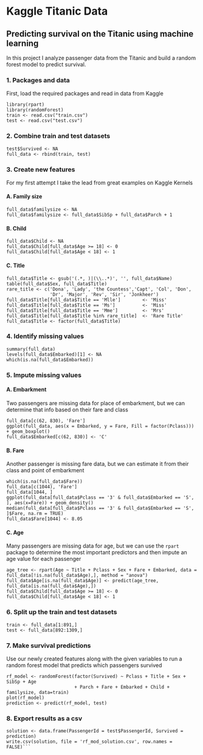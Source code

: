 # Kaggle Titanic Data
## Predicting survival on the Titanic using machine learning
In this project I analyze passenger data from the Titanic and build a random forest model to predict survival. 

### 1. Packages and data
First, load the required packages and read in data from Kaggle
```library(ggplot2)
library(rpart)
library(randomForest)
train <- read.csv("train.csv")
test <- read.csv("test.csv")
```

### 2. Combine train and test datasets

```
test$Survived <- NA  
full_data <- rbind(train, test)
```

### 3. Create new features
For my first attempt I take the lead from great examples on Kaggle Kernels

#### A. Family size

```
full_data$familysize <- NA  
full_data$familysize <- full_data$SibSp + full_data$Parch + 1
```

#### B. Child

```
full_data$Child <- NA  
full_data$Child[full_data$Age >= 18] <- 0  
full_data$Child[full_data$Age < 18] <- 1
```

#### C. Title

```
full_data$Title <- gsub('(.*, )|(\\..*)', '', full_data$Name)  
table(full_data$Sex, full_data$Title)  
rare_title <- c('Dona', 'Lady', 'the Countess','Capt', 'Col', 'Don', 
                'Dr', 'Major', 'Rev', 'Sir', 'Jonkheer')  
full_data$Title[full_data$Title == 'Mlle']        <- 'Miss'  
full_data$Title[full_data$Title == 'Ms']          <- 'Miss'  
full_data$Title[full_data$Title == 'Mme']         <- 'Mrs'  
full_data$Title[full_data$Title %in% rare_title]  <- 'Rare Title'  
full_data$Title <- factor(full_data$Title)
```

### 4. Identify missing values

```
summary(full_data)  
levels(full_data$Embarked)[1] <- NA  
which(is.na(full_data$Embarked))
```

### 5. Impute missing values

#### A. Embarkment
Two passengers are missing data for place of embarkment, but we can determine that info based on their fare and class

```
full_data[c(62, 830), 'Fare']  
ggplot(full_data, aes(x = Embarked, y = Fare, Fill = factor(Pclass))) + geom_boxplot()  
full_data$Embarked[c(62, 830)] <- 'C'
```

#### B. Fare
Another passenger is missing fare data, but we can estimate it from their class and point of embarkment

```
which(is.na(full_data$Fare))  
full_data[c(1044), 'Fare']  
full_data[1044, ]  
ggplot(full_data[full_data$Pclass == '3' & full_data$Embarked == 'S', ], aes(x=Fare)) + geom_density()  
median(full_data[full_data$Pclass == '3' & full_data$Embarked == 'S', ]$Fare, na.rm = TRUE)  
full_data$Fare[1044] <- 8.05
```

#### C. Age
Many passengers are missing data for age, but we can use the ```rpart``` package to determine the most important predictors and then impute an age value for each passenger

```
age_tree <- rpart(Age ~ Title + Pclass + Sex + Fare + Embarked, data = full_data[!is.na(full_data$Age),], method = "anova")  
full_data$Age[is.na(full_data$Age)] <- predict(age_tree, full_data[is.na(full_data$Age),])  
full_data$Child[full_data$Age >= 18] <- 0  
full_data$Child[full_data$Age < 18] <- 1
```

### 6. Split up the train and test datasets

```
train <- full_data[1:891,]  
test <- full_data[892:1309,]
```

### 7. Make survival predictions
Use our newly created features along with the given variables to run a random forest model that predicts which passengers survived
```
rf_model <- randomForest(factor(Survived) ~ Pclass + Title + Sex + SibSp + Age 
                         + Parch + Fare + Embarked + Child + familysize, data=train)  
plot(rf_model)  
prediction <- predict(rf_model, test)
```

### 8. Export results as a csv

```
solution <- data.frame(PassengerId = test$PassengerId, Survived = prediction)  
write.csv(solution, file = 'rf_mod_solution.csv', row.names = FALSE)```



